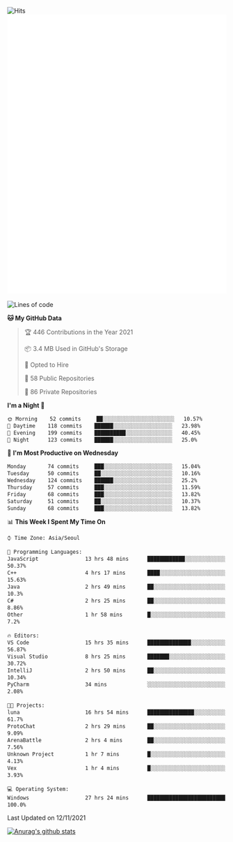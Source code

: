 ![Hits](https://hits.seeyoufarm.com/api/count/incr/badge.svg?url=https%3A%2F%2Fgithub.com%2Fkokose1234&count_bg=%2379C83D&title_bg=%23555555&icon=apple.svg&icon_color=%23E7E7E7&title=hits&edge_flat=false)
<br/>
![Metrics](https://github.com/kokose1234/kokose1234/blob/main/github-metrics.svg)

<!--START_SECTION:waka-->
![Lines of code](https://img.shields.io/badge/From%20Hello%20World%20I%27ve%20Written-11.7%20million%20lines%20of%20code-blue)

**🐱 My GitHub Data** 

> 🏆 446 Contributions in the Year 2021
 > 
> 📦 3.4 MB Used in GitHub's Storage 
 > 
> 💼 Opted to Hire
 > 
> 📜 58 Public Repositories 
 > 
> 🔑 86 Private Repositories  
 > 
**I'm a Night 🦉** 

```text
🌞 Morning    52 commits     ██░░░░░░░░░░░░░░░░░░░░░░░   10.57% 
🌆 Daytime    118 commits    ██████░░░░░░░░░░░░░░░░░░░   23.98% 
🌃 Evening    199 commits    ██████████░░░░░░░░░░░░░░░   40.45% 
🌙 Night      123 commits    ██████░░░░░░░░░░░░░░░░░░░   25.0%

```
📅 **I'm Most Productive on Wednesday** 

```text
Monday       74 commits     ███░░░░░░░░░░░░░░░░░░░░░░   15.04% 
Tuesday      50 commits     ██░░░░░░░░░░░░░░░░░░░░░░░   10.16% 
Wednesday    124 commits    ██████░░░░░░░░░░░░░░░░░░░   25.2% 
Thursday     57 commits     ███░░░░░░░░░░░░░░░░░░░░░░   11.59% 
Friday       68 commits     ███░░░░░░░░░░░░░░░░░░░░░░   13.82% 
Saturday     51 commits     ██░░░░░░░░░░░░░░░░░░░░░░░   10.37% 
Sunday       68 commits     ███░░░░░░░░░░░░░░░░░░░░░░   13.82%

```


📊 **This Week I Spent My Time On** 

```text
⌚︎ Time Zone: Asia/Seoul

💬 Programming Languages: 
JavaScript               13 hrs 48 mins      ████████████░░░░░░░░░░░░░   50.37% 
C++                      4 hrs 17 mins       ████░░░░░░░░░░░░░░░░░░░░░   15.63% 
Java                     2 hrs 49 mins       ██░░░░░░░░░░░░░░░░░░░░░░░   10.3% 
C#                       2 hrs 25 mins       ██░░░░░░░░░░░░░░░░░░░░░░░   8.86% 
Other                    1 hr 58 mins        █░░░░░░░░░░░░░░░░░░░░░░░░   7.2%

🔥 Editors: 
VS Code                  15 hrs 35 mins      ██████████████░░░░░░░░░░░   56.87% 
Visual Studio            8 hrs 25 mins       ███████░░░░░░░░░░░░░░░░░░   30.72% 
IntelliJ                 2 hrs 50 mins       ██░░░░░░░░░░░░░░░░░░░░░░░   10.34% 
PyCharm                  34 mins             ░░░░░░░░░░░░░░░░░░░░░░░░░   2.08%

🐱‍💻 Projects: 
luna                     16 hrs 54 mins      ███████████████░░░░░░░░░░   61.7% 
ProtoChat                2 hrs 29 mins       ██░░░░░░░░░░░░░░░░░░░░░░░   9.09% 
ArenaBattle              2 hrs 4 mins        ██░░░░░░░░░░░░░░░░░░░░░░░   7.56% 
Unknown Project          1 hr 7 mins         █░░░░░░░░░░░░░░░░░░░░░░░░   4.13% 
Vex                      1 hr 4 mins         █░░░░░░░░░░░░░░░░░░░░░░░░   3.93%

💻 Operating System: 
Windows                  27 hrs 24 mins      █████████████████████████   100.0%

```


 Last Updated on 12/11/2021
<!--END_SECTION:waka-->

[![Anurag's github stats](https://github-readme-stats.vercel.app/api?username=kokose1234&theme=dracula)](https://github.com/anuraghazra/github-readme-stats)



	
